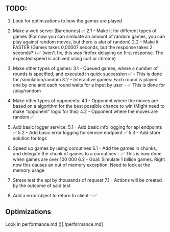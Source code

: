 ## TODO: 
1. Look for optimizations to how the games are played 

2. Make a web server (Barebones) ✅ 
    2.1 - Make it for different types of games (For now you can simluate an amount of random games, you can play against random moves, but there is alot of random) 
    2.2 - Make it FASTER (Games takes 0,00007 seconds, but the response takes 2 seconds? ) ✅ (won't fix, this was firefox delaying on first response. The expected speed is achived using curl 
or chrome)

3. Make other types of games: 
    3.1 - Queued games, where a number of rounds is specified, and executed in quick succession ✅ - This is done for /simulation/random
    3.2 - Interactive games: Each round is played one by one and each round waits for a input by user - ✅ This is done for /play/random

4. Make other types of opponents: 
    4.1 - Opponent where the moves are based on a algorithm  for the best possible chance to win (Might need to make "opponent" logic for this)
    4.2 - Opponent where the moves are random ✅

5. Add basic logger service: 
    5.1 - Add basic info logging for api endpoints ✅ 
    5.2 - Add basic error logging for service endpoint ✅
    5.3 - Add store solution for logs

6. Speed up games by using coroutines 
    6.1 - Add the games in chunks, and delegate the chunk of games to a coroutines - ✅ This is now done when games are over 100 000 
    6.2 - Goal: Simulate 1 billion games. Right now this causes an out of memory exception. Need to look at the memory usage 

7. Stress test the api by thousands of request
    7.1 - Actions will be created by the outcome of said test

8. Add a error object to return to client - ✅ 


## Optimizations 
Look in performance.md ()[./performance.md]



